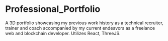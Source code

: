 # Professional_Portfolio
A 3D portfolio showcasing my previous work history as a technical recruiter, trainer and coach accompanied by my current endeavors as a freelance web and blockchain developer. Utilizes React, ThreeJS.
